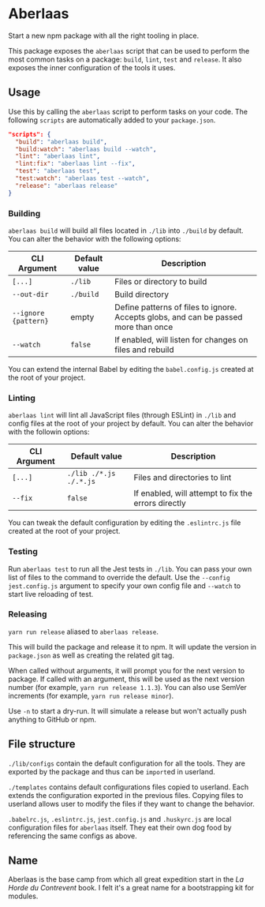 # Aberlaas

Start a new npm package with all the right tooling in place.

This package exposes the `aberlaas` script that can be used to perform the most
common tasks on a package: `build`, `lint`, `test` and `release`. It also
exposes the inner configuration of the tools it uses.

## Usage

Use this by calling the `aberlaas` script to perform tasks on your code. The
following `scripts` are automatically added to your `package.json`.

```json
"scripts": {
  "build": "aberlaas build",
  "build:watch": "aberlaas build --watch",
  "lint": "aberlaas lint",
  "lint:fix": "aberlaas lint --fix",
  "test": "aberlaas test",
  "test:watch": "aberlaas test --watch",
  "release": "aberlaas release"
}
```

### Building

`aberlaas build` will build all files located in `./lib` into `./build` by
default. You can alter the behavior with the following options:

| CLI Argument         | Default value | Description                                                                         |
| -------------------- | ------------- | ----------------------------------------------------------------------------------- |
| `[...]`              | `./lib`       | Files or directory to build                                                         |
| `--out-dir`          | `./build`     | Build directory                                                                     |
| `--ignore {pattern}` | empty         | Define patterns of files to ignore. Accepts globs, and can be passed more than once |
| `--watch`            | `false`       | If enabled, will listen for changes on files and rebuild                            |

You can extend the internal Babel by editing the `babel.config.js` created at
the root of your project.

### Linting

`aberlaas lint` will lint all JavaScript files (through ESLint) in `./lib` and
config files at the root of your project by default. You can alter the behavior
with the followin options:

| CLI Argument | Default value          | Description                                         |
| ------------ | ---------------------- | --------------------------------------------------- |
| `[...]`      | `./lib ./*.js ./.*.js` | Files and directories to lint                       |
| `--fix`      | `false`                | If enabled, will attempt to fix the errors directly |

You can tweak the default configuration by editing the `.eslintrc.js` file
created at the root of your project.

### Testing

Run `aberlaas test` to run all the Jest tests in `./lib`. You can pass your own
list of files to the command to override the default. Use the
`--config jest.config.js` argument to specify your own config file and `--watch`
to start live reloading of test.

### Releasing

`yarn run release` aliased to `aberlaas release`.

This will build the package and release it to npm. It will update the version in
`package.json` as well as creating the related git tag.

When called without arguments, it will prompt you for the next version to
package. If called with an argument, this will be used as the next version
number (for example, `yarn run release 1.1.3`). You can also use SemVer
increments (for example, `yarn run release minor`).

Use `-n` to start a dry-run. It will simulate a release but won't actually push
anything to GitHub or npm.

## File structure

`./lib/configs` contain the default configuration for all the tools. They are
exported by the package and thus can be `import`ed in userland.

`./templates` contains default configurations files copied to userland. Each
extends the configuration exported in the previous files. Copying files to
userland allows user to modify the files if they want to change the behavior.

`.babelrc.js`, `.eslintrc.js`, `jest.config.js` and `.huskyrc.js` are local
configuration files for `aberlaas` itself. They eat their own dog food by
referencing the same configs as above.

## Name

Aberlaas is the base camp from which all great expedition start in the _La Horde
du Contrevent_ book. I felt it's a great name for a bootstrapping kit for
modules.
